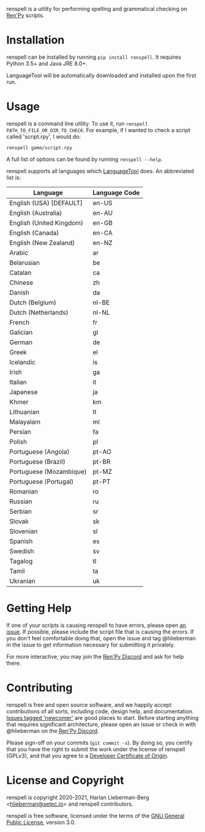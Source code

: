 renspell is a utility for performing spelling and grammatical checking
on [Ren'Py](https://www.renpy.org/) scripts.

# Installation

renspell can be installed by running `pip install renspell`. It requires
Python 3.5+ and Java JRE 8.0+.

LanguageTool will be automatically downloaded and installed upon the
first run.

# Usage

renspell is a command line utility. To use it, run `renspell
PATH_TO_FILE_OR_DIR_TO_CHECK`. For example, if I wanted to check a
script called 'script.rpy', I would do:

``` shell
renspell game/script.rpy
```

A full list of options can be found by running `renspell --help`.

renspell supports all languages which
[LanguageTool](https://languagetool.org/) does. An abbreviated list is:

| Language                  | Language Code |
| ------------------------- | ------------- |
| English (USA) \[DEFAULT\] | en-US         |
| English (Australia)       | en-AU         |
| English (United Kingdom)  | en-GB         |
| English (Canada)          | en-CA         |
| English (New Zealand)     | en-NZ         |
| Arabic                    | ar            |
| Belarusian                | be            |
| Catalan                   | ca            |
| Chinese                   | zh            |
| Danish                    | da            |
| Dutch (Belgium)           | nl-BE         |
| Dutch (Netherlands)       | nl-NL         |
| French                    | fr            |
| Galician                  | gl            |
| German                    | de            |
| Greek                     | el            |
| Icelandic                 | is            |
| Irish                     | ga            |
| Italian                   | it            |
| Japanese                  | ja            |
| Khmer                     | km            |
| Lithuanian                | lt            |
| Malayalam                 | ml            |
| Persian                   | fa            |
| Polish                    | pl            |
| Portuguese (Angola)       | pt-AO         |
| Portuguese (Brazil)       | pt-BR         |
| Portuguese (Mozambique)   | pt-MZ         |
| Portuguese (Portugal)     | pt-PT         |
| Romanian                  | ro            |
| Russian                   | ru            |
| Serbian                   | sr            |
| Slovak                    | sk            |
| Slovenian                 | sl            |
| Spanish                   | es            |
| Swedish                   | sv            |
| Tagalog                   | tl            |
| Tamil                     | ta            |
| Ukranian                  | uk            |

# Getting Help

If one of your scripts is causing renspell to have errors, please open
[an issue](https://gitlab.com/hlieberman/renspell/-/issues). If
possible, please include the script file that is causing the errors. If
you don't feel comfortable doing that, open the issue and tag
@hlieberman in the issue to get information necessary for submitting it
privately.

For more interactive, you may join the [Ren'Py
Discord](https://discord.gg/6ckxWYm) and ask for help there.

# Contributing

renspell is free and open source software, and we happily accept
contributions of all sorts, including code, design help, and
documentation. [Issues tagged
'newcomer'](https://gitlab.com/hlieberman/renspell/-/issues?label_name%5B%5D=newcomer)
are good places to start. Before starting anything that requires
significant architecture, please open an issue or check in with
@hlieberman on the [Ren'Py Discord](https://discord.gg/6ckxWYm).

Please sign-off on your commits (`git commit -s`). By doing so, you
certify that you have the right to submit the work under the license of
renspell (GPLv3), and that you agree to a [Developer Certificate of
Origin](https://developercertificate.org/).

# License and Copyright

renspell is copyright 2020-2021, Harlan Lieberman-Berg
\<hlieberman@setec.io\> and renspell contributors.

renspell is free software, licensed under the terms of the [GNU General
Public License](./LICENSE), version 3.0.
